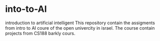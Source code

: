 # into-to-AI
introduction to artificial intelligent
This repository contain the assigments from intro to AI coure of the open univercity in israel.
The course contain projects from CS188 barkly cours.
